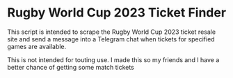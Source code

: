# Rugby World Cup 2023 Ticket Finder

This script is intended to scrape the Rugby World Cup 2023 ticket resale site and send a message into a Telegram chat when tickets for specified games are available.

This is not intended for touting use. I made this so my friends and I have a better chance of getting some match tickets
